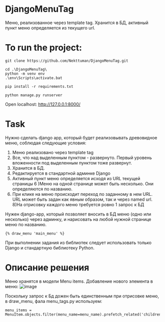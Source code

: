 # DjangoMenuTag
Меню, реализованное через template tag. Хранится в БД, активный пункт меню определяется из текущего url.

# To run the project:

```
git clone https://github.com/Nekttuman/DjangoMenuTag.git
```

```
cd .\DjangoMenuTag\
python -m venv env
.\env\Scripts\activate.bat
```

```
pip install -r requirements.txt 
```

```
python manage.py runserver
```

Open localhost: http://127.0.0.1:8000/


# Task
Нужно сделать django app, который будет реализовывать древовидное меню, соблюдая следующие условия:

1) Меню реализовано через template tag
2) Все, что над выделенным пунктом - развернуто. Первый уровень вложенности под выделенным пунктом тоже развернут.
3) Хранится в БД.
4) Редактируется в стандартной админке Django
5) Активный пункт меню определяется исходя из URL текущей страницы
6 )Меню на одной странице может быть несколько. Они определяются по названию.
7) При клике на меню происходит переход по заданному в нем URL. URL может быть задан как явным образом, так и через named url.
8)На отрисовку каждого меню требуется ровно 1 запрос к БД

 Нужен django-app, который позволяет вносить в БД меню (одно или несколько) через админку, и нарисовать на любой нужной странице меню по названию.
 
 ```
 {% draw_menu 'main_menu' %}
 ```

 При выполнении задания из библиотек следует использовать только Django и стандартную библиотеку Python.

 # Описание решения

 Меню хранятся в  модели Menu items. Добавление нового элемента в меню:
 ![image](https://github.com/Nekttuman/DjangoMenuTag/assets/54391498/39d2f603-1272-4e8e-b477-bb40fb3ed972)

 Поскольку запрос к Бд дожен быть единственным при отрисовке меню, в draw_menu, фала menu_tags.py используем:
 ```
menu_items = MenuItem.objects.filter(menu_name=menu_name).prefetch_related('children')
```
